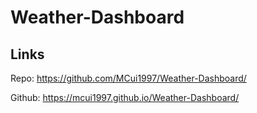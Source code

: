 # Weather-Dashboard


## Links


Repo: https://github.com/MCui1997/Weather-Dashboard/

Github: https://mcui1997.github.io/Weather-Dashboard/
